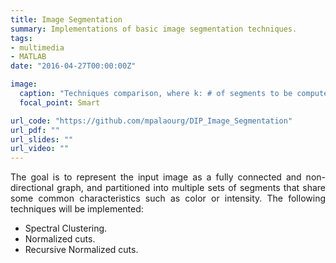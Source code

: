 ```yaml
---
title: Image Segmentation
summary: Ιmplementations of basic image segmentation techniques.
tags:
- multimedia
- MATLAB
date: "2016-04-27T00:00:00Z"

image:
  caption: "Techniques comparison, where k: # of segments to be computed"
  focal_point: Smart

url_code: "https://github.com/mpalaourg/DIP_Image_Segmentation"
url_pdf: ""
url_slides: ""
url_video: ""
---
```


<div style="text-align: justify"> <p>
The goal is to represent the input image as a fully connected and non-directional graph, and partitioned into multiple sets of segments that share some common characteristics such as color or intensity.
The following techniques will be implemented:
<ul>
<li>Spectral Clustering.</li>
<li>Normalized cuts.</li>
<li>Recursive Normalized cuts.</li>
</ul>
</p> </div>

